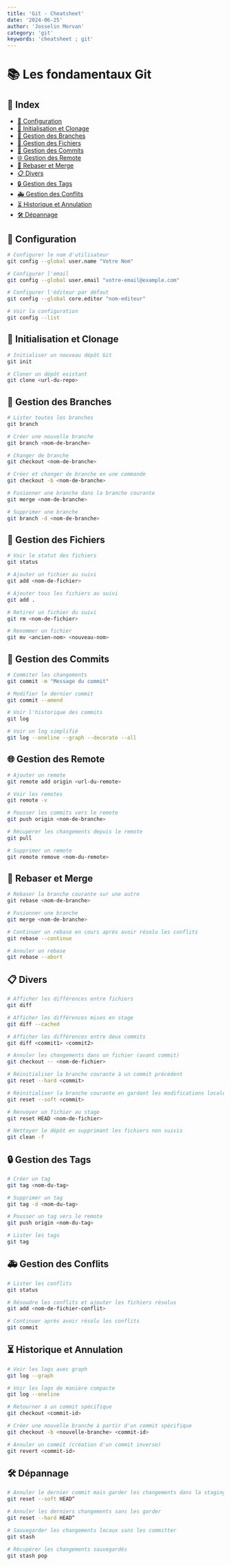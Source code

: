 ```yaml
---
title: 'Git - Cheatsheet'
date: '2024-06-25'
author: 'Josselin Morvan'
category: 'git'
keywords: 'cheatsheet ; git'
---
```


# 📚 Les fondamentaux Git

## 📅 Index
- [🔧 Configuration](#configuration)
- [📁 Initialisation et Clonage](#initialisation-et-clonage)
- [🌲 Gestion des Branches](#gestion-des-branches)
- [📑 Gestion des Fichiers](#gestion-des-fichiers)
- [💾 Gestion des Commits](#gestion-des-commits)
- [🌐 Gestion des Remote](#gestion-des-remote)
- [🔄 Rebaser et Merge](#rebaser-et-merge)
- [📋 Divers](#divers)
- [🔒 Gestion des Tags](#gestion-des-tags)
- [🚑 Gestion des Conflits](#gestion-des-conflits)
- [⏳ Historique et Annulation](#historique-et-annulation)
- [🛠️ Dépannage](#depannage)

## 🔧 Configuration <span id="configuration"/>

```bash
# Configurer le nom d'utilisateur
git config --global user.name "Votre Nom"

# Configurer l'email
git config --global user.email "votre-email@example.com"

# Configurer l'éditeur par défaut
git config --global core.editor "nom-editeur"

# Voir la configuration
git config --list
```

## 📁 Initialisation et Clonage <span id="initialisation-et-clonage"/>

```bash
# Initialiser un nouveau dépôt Git
git init

# Cloner un dépôt existant
git clone <url-du-repo>
```

## 🌲 Gestion des Branches <span id="gestion-des-branches"/>

```bash
# Lister toutes les branches
git branch

# Créer une nouvelle branche
git branch <nom-de-branche>

# Changer de branche
git checkout <nom-de-branche>

# Créer et changer de branche en une commande
git checkout -b <nom-de-branche>

# Fusionner une branche dans la branche courante
git merge <nom-de-branche>

# Supprimer une branche
git branch -d <nom-de-branche>
```

## 📑 Gestion des Fichiers <span id="gestion-des-fichiers"/>

```bash
# Voir le statut des fichiers
git status

# Ajouter un fichier au suivi
git add <nom-de-fichier>

# Ajouter tous les fichiers au suivi
git add .

# Retirer un fichier du suivi
git rm <nom-de-fichier>

# Renommer un fichier
git mv <ancien-nom> <nouveau-nom>
```

## 💾 Gestion des Commits <span id="gestion-des-commits"/>

```bash
# Commiter les changements
git commit -m "Message du commit"

# Modifier le dernier commit
git commit --amend

# Voir l'historique des commits
git log

# Voir un log simplifié
git log --oneline --graph --decorate --all
```

## 🌐 Gestion des Remote <span id="gestion-des-remote"/>

```bash
# Ajouter un remote
git remote add origin <url-du-remote>

# Voir les remotes
git remote -v

# Pousser les commits vers le remote
git push origin <nom-de-branche>

# Récupérer les changements depuis le remote
git pull

# Supprimer un remote
git remote remove <nom-du-remote>
```

## 🔄 Rebaser et Merge <span id="rebaser-et-merge"/>

```bash
# Rebaser la branche courante sur une autre
git rebase <nom-de-branche>

# Fusionner une branche
git merge <nom-de-branche>

# Continuer un rebase en cours après avoir résolu les conflits
git rebase --continue

# Annuler un rebase
git rebase --abort
```

## 📋 Divers <span id="divers"/>

```bash
# Afficher les différences entre fichiers
git diff

# Afficher les différences mises en stage
git diff --cached

# Afficher les différences entre deux commits
git diff <commit1> <commit2>

# Annuler les changements dans un fichier (avant commit)
git checkout -- <nom-de-fichier>

# Réinitialiser la branche courante à un commit précédent
git reset --hard <commit>

# Réinitialiser la branche courante en gardant les modifications locales
git reset --soft <commit>

# Renvoyer un fichier au stage
git reset HEAD <nom-de-fichier>

# Nettoyer le dépôt en supprimant les fichiers non suivis
git clean -f
```

## 🔒 Gestion des Tags <span id="gestion-des-tags"/>

```bash
# Créer un tag
git tag <nom-du-tag>

# Supprimer un tag
git tag -d <nom-du-tag>

# Pousser un tag vers le remote
git push origin <nom-du-tag>

# Lister les tags
git tag
```

## 🚑 Gestion des Conflits <span id="gestion-des-conflits"/>

```bash
# Lister les conflits
git status

# Résoudre les conflits et ajouter les fichiers résolus
git add <nom-de-fichier-conflit>

# Continuer après avoir résolu les conflits
git commit
```

## ⏳ Historique et Annulation <span id="historique-et-annulation"/>

```bash
# Voir les logs avec graph
git log --graph

# Voir les logs de manière compacte
git log --oneline

# Retourner à un commit spécifique
git checkout <commit-id>

# Créer une nouvelle branche à partir d'un commit spécifique
git checkout -b <nouvelle-branche> <commit-id>

# Annuler un commit (création d'un commit inverse)
git revert <commit-id>
```

## 🛠️ Dépannage <span id="depannage"/>

```bash
# Annuler le dernier commit mais garder les changements dans la staging area
git reset --soft HEAD^

# Annuler les derniers changements sans les garder
git reset --hard HEAD^

# Sauvegarder les changements locaux sans les committer
git stash

# Récupérer les changements sauvegardés
git stash pop
```
